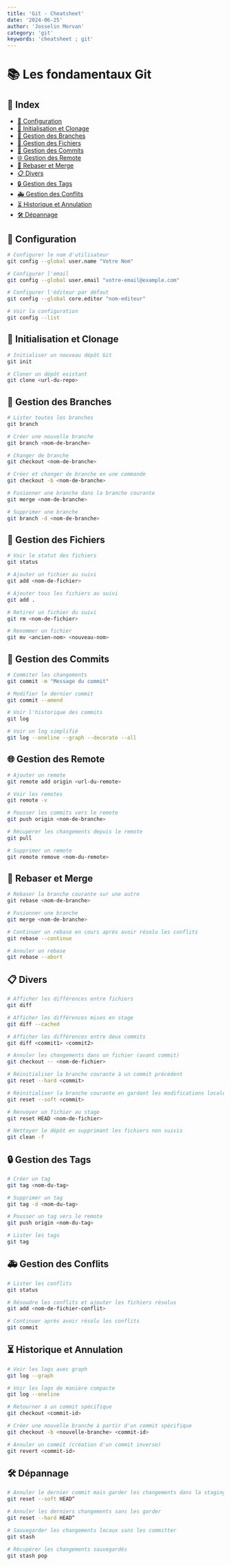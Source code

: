 ```yaml
---
title: 'Git - Cheatsheet'
date: '2024-06-25'
author: 'Josselin Morvan'
category: 'git'
keywords: 'cheatsheet ; git'
---
```


# 📚 Les fondamentaux Git

## 📅 Index
- [🔧 Configuration](#configuration)
- [📁 Initialisation et Clonage](#initialisation-et-clonage)
- [🌲 Gestion des Branches](#gestion-des-branches)
- [📑 Gestion des Fichiers](#gestion-des-fichiers)
- [💾 Gestion des Commits](#gestion-des-commits)
- [🌐 Gestion des Remote](#gestion-des-remote)
- [🔄 Rebaser et Merge](#rebaser-et-merge)
- [📋 Divers](#divers)
- [🔒 Gestion des Tags](#gestion-des-tags)
- [🚑 Gestion des Conflits](#gestion-des-conflits)
- [⏳ Historique et Annulation](#historique-et-annulation)
- [🛠️ Dépannage](#depannage)

## 🔧 Configuration <span id="configuration"/>

```bash
# Configurer le nom d'utilisateur
git config --global user.name "Votre Nom"

# Configurer l'email
git config --global user.email "votre-email@example.com"

# Configurer l'éditeur par défaut
git config --global core.editor "nom-editeur"

# Voir la configuration
git config --list
```

## 📁 Initialisation et Clonage <span id="initialisation-et-clonage"/>

```bash
# Initialiser un nouveau dépôt Git
git init

# Cloner un dépôt existant
git clone <url-du-repo>
```

## 🌲 Gestion des Branches <span id="gestion-des-branches"/>

```bash
# Lister toutes les branches
git branch

# Créer une nouvelle branche
git branch <nom-de-branche>

# Changer de branche
git checkout <nom-de-branche>

# Créer et changer de branche en une commande
git checkout -b <nom-de-branche>

# Fusionner une branche dans la branche courante
git merge <nom-de-branche>

# Supprimer une branche
git branch -d <nom-de-branche>
```

## 📑 Gestion des Fichiers <span id="gestion-des-fichiers"/>

```bash
# Voir le statut des fichiers
git status

# Ajouter un fichier au suivi
git add <nom-de-fichier>

# Ajouter tous les fichiers au suivi
git add .

# Retirer un fichier du suivi
git rm <nom-de-fichier>

# Renommer un fichier
git mv <ancien-nom> <nouveau-nom>
```

## 💾 Gestion des Commits <span id="gestion-des-commits"/>

```bash
# Commiter les changements
git commit -m "Message du commit"

# Modifier le dernier commit
git commit --amend

# Voir l'historique des commits
git log

# Voir un log simplifié
git log --oneline --graph --decorate --all
```

## 🌐 Gestion des Remote <span id="gestion-des-remote"/>

```bash
# Ajouter un remote
git remote add origin <url-du-remote>

# Voir les remotes
git remote -v

# Pousser les commits vers le remote
git push origin <nom-de-branche>

# Récupérer les changements depuis le remote
git pull

# Supprimer un remote
git remote remove <nom-du-remote>
```

## 🔄 Rebaser et Merge <span id="rebaser-et-merge"/>

```bash
# Rebaser la branche courante sur une autre
git rebase <nom-de-branche>

# Fusionner une branche
git merge <nom-de-branche>

# Continuer un rebase en cours après avoir résolu les conflits
git rebase --continue

# Annuler un rebase
git rebase --abort
```

## 📋 Divers <span id="divers"/>

```bash
# Afficher les différences entre fichiers
git diff

# Afficher les différences mises en stage
git diff --cached

# Afficher les différences entre deux commits
git diff <commit1> <commit2>

# Annuler les changements dans un fichier (avant commit)
git checkout -- <nom-de-fichier>

# Réinitialiser la branche courante à un commit précédent
git reset --hard <commit>

# Réinitialiser la branche courante en gardant les modifications locales
git reset --soft <commit>

# Renvoyer un fichier au stage
git reset HEAD <nom-de-fichier>

# Nettoyer le dépôt en supprimant les fichiers non suivis
git clean -f
```

## 🔒 Gestion des Tags <span id="gestion-des-tags"/>

```bash
# Créer un tag
git tag <nom-du-tag>

# Supprimer un tag
git tag -d <nom-du-tag>

# Pousser un tag vers le remote
git push origin <nom-du-tag>

# Lister les tags
git tag
```

## 🚑 Gestion des Conflits <span id="gestion-des-conflits"/>

```bash
# Lister les conflits
git status

# Résoudre les conflits et ajouter les fichiers résolus
git add <nom-de-fichier-conflit>

# Continuer après avoir résolu les conflits
git commit
```

## ⏳ Historique et Annulation <span id="historique-et-annulation"/>

```bash
# Voir les logs avec graph
git log --graph

# Voir les logs de manière compacte
git log --oneline

# Retourner à un commit spécifique
git checkout <commit-id>

# Créer une nouvelle branche à partir d'un commit spécifique
git checkout -b <nouvelle-branche> <commit-id>

# Annuler un commit (création d'un commit inverse)
git revert <commit-id>
```

## 🛠️ Dépannage <span id="depannage"/>

```bash
# Annuler le dernier commit mais garder les changements dans la staging area
git reset --soft HEAD^

# Annuler les derniers changements sans les garder
git reset --hard HEAD^

# Sauvegarder les changements locaux sans les committer
git stash

# Récupérer les changements sauvegardés
git stash pop
```
